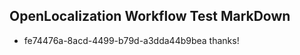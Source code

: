 ## OpenLocalization Workflow Test MarkDown
* fe74476a-8acd-4499-b79d-a3dda44b9bea thanks!

<!--HONumber=Aug16_HO1-->


